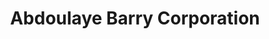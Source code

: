 ---
title: "Abdoulaye Barry Corporation"
url: /zwedru/abdoulaye-barry-corporation-dehsuah-street/
shop: Elektronik
---